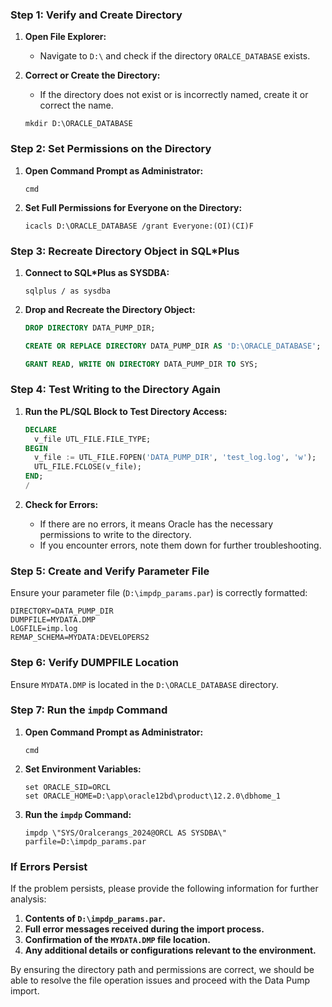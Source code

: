 ### Step 1: Verify and Create Directory

1. **Open File Explorer:**
   - Navigate to `D:\` and check if the directory `ORALCE_DATABASE` exists.

2. **Correct or Create the Directory:**
   - If the directory does not exist or is incorrectly named, create it or correct the name.

   ```shell
   mkdir D:\ORACLE_DATABASE
   ```

### Step 2: Set Permissions on the Directory

1. **Open Command Prompt as Administrator:**

   ```shell
   cmd
   ```

2. **Set Full Permissions for Everyone on the Directory:**

   ```shell
   icacls D:\ORACLE_DATABASE /grant Everyone:(OI)(CI)F
   ```

### Step 3: Recreate Directory Object in SQL*Plus

1. **Connect to SQL*Plus as SYSDBA:**

   ```shell
   sqlplus / as sysdba
   ```

2. **Drop and Recreate the Directory Object:**

   ```sql
   DROP DIRECTORY DATA_PUMP_DIR;

   CREATE OR REPLACE DIRECTORY DATA_PUMP_DIR AS 'D:\ORACLE_DATABASE';

   GRANT READ, WRITE ON DIRECTORY DATA_PUMP_DIR TO SYS;
   ```

### Step 4: Test Writing to the Directory Again

1. **Run the PL/SQL Block to Test Directory Access:**

   ```sql
   DECLARE
     v_file UTL_FILE.FILE_TYPE;
   BEGIN
     v_file := UTL_FILE.FOPEN('DATA_PUMP_DIR', 'test_log.log', 'w');
     UTL_FILE.FCLOSE(v_file);
   END;
   /
   ```

2. **Check for Errors:**
   - If there are no errors, it means Oracle has the necessary permissions to write to the directory.
   - If you encounter errors, note them down for further troubleshooting.

### Step 5: Create and Verify Parameter File

Ensure your parameter file (`D:\impdp_params.par`) is correctly formatted:

```plaintext
DIRECTORY=DATA_PUMP_DIR
DUMPFILE=MYDATA.DMP
LOGFILE=imp.log
REMAP_SCHEMA=MYDATA:DEVELOPERS2
```

### Step 6: Verify DUMPFILE Location

Ensure `MYDATA.DMP` is located in the `D:\ORACLE_DATABASE` directory.

### Step 7: Run the `impdp` Command

1. **Open Command Prompt as Administrator:**

   ```shell
   cmd
   ```

2. **Set Environment Variables:**

   ```shell
   set ORACLE_SID=ORCL
   set ORACLE_HOME=D:\app\oracle12bd\product\12.2.0\dbhome_1
   ```

3. **Run the `impdp` Command:**

   ```shell
   impdp \"SYS/Oralcerangs_2024@ORCL AS SYSDBA\" parfile=D:\impdp_params.par
   ```


### If Errors Persist

If the problem persists, please provide the following information for further analysis:

1. **Contents of `D:\impdp_params.par`.**
2. **Full error messages received during the import process.**
3. **Confirmation of the `MYDATA.DMP` file location.**
4. **Any additional details or configurations relevant to the environment.**

By ensuring the directory path and permissions are correct, we should be able to resolve the file operation issues and proceed with the Data Pump import.